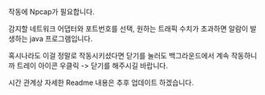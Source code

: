 작동에 Npcap가 필요합니다.

감지할 네트워크 어댑터와 포트번호를 선택, 원하는 트래픽 수치가 초과하면 알람이 발생하는 java 프로그램입니다.

혹시나라도 이걸 정말로 작동시키셨다면 닫기를 눌러도 백그라운드에서 계속 작동하니까 트레이 아이콘 우클릭 -> 닫기를 해주시길 바랍니다.

시간 관계상 자세한 Readme 내용은 추후 업데이트 하겠습니다.
